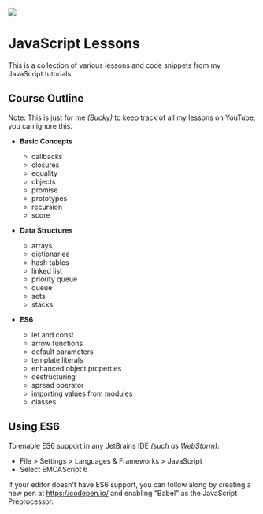 ![](http://i.imgur.com/vPUXp2n.png)

# JavaScript Lessons

This is a collection of various lessons and code snippets from my JavaScript tutorials.

## Course Outline

Note: This is just for me *(Bucky)* to keep track of all my lessons on YouTube, you can ignore this.

- **Basic Concepts**
  - callbacks
  - closures
  - equality
  - objects
  - promise
  - prototypes
  - recursion
  - score

- **Data Structures**
  - arrays
  - dictionaries
  - hash tables
  - linked list
  - priority queue
  - queue
  - sets
  - stacks

- **ES6**
  - let and const
  - arrow functions
  - default parameters
  - template literals
  - enhanced object properties
  - destructuring
  - spread operator
  - importing values from modules
  - classes

## Using ES6

To enable ES6 support in any JetBrains IDE *(such as WebStorm)*:
- File > Settings > Languages & Frameworks > JavaScript
- Select EMCAScript 6

If your editor doesn't have ES6 support, you can follow along by creating a new pen at https://codepen.io/ and enabling
"Babel" as the JavaScript Preprocessor.
